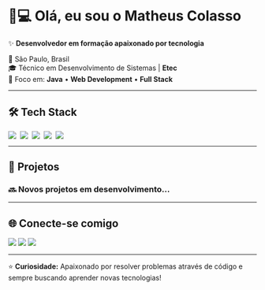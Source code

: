 # 👨💻 Olá, eu sou o Matheus Colasso 

✨ **Desenvolvedor em formação apaixonado por tecnologia**

📍 São Paulo, Brasil  
🎓 Técnico em Desenvolvimento de Sistemas | **Etec**  
🚀 Foco em: **Java** • **Web Development** • **Full Stack**

---

## 🛠️ Tech Stack

<div style="display: flex; flex-wrap: wrap; gap: 8px;">
  <img src="https://img.shields.io/badge/Java-ED8B00?style=for-the-badge&logo=openjdk&logoColor=white">
  <img src="https://img.shields.io/badge/HTML5-E34F26?style=for-the-badge&logo=html5&logoColor=white">
  <img src="https://img.shields.io/badge/CSS3-1572B6?style=for-the-badge&logo=css3&logoColor=white">
  <img src="https://img.shields.io/badge/Git-F05032?style=for-the-badge&logo=git&logoColor=white">
  <img src="https://img.shields.io/badge/MySQL-4479A1?style=for-the-badge&logo=mysql&logoColor=white">
</div>

---

## 🚀 Projetos


### 🔜 **Novos projetos em desenvolvimento...**

---

## 🌐 Conecte-se comigo

[<img src="https://img.shields.io/badge/LinkedIn-0077B5?style=for-the-badge&logo=linkedin&logoColor=white">](https://linkedin.com)
[<img src="https://img.shields.io/badge/Gmail-D14836?style=for-the-badge&logo=gmail&logoColor=white">](mailto:matheuscolasso@gmail.com)
[<img src="https://img.shields.io/badge/GitHub-181717?style=for-the-badge&logo=github&logoColor=white">](https://github.com)

---

⭐ **Curiosidade:** Apaixonado por resolver problemas através de código e sempre buscando aprender novas tecnologias!